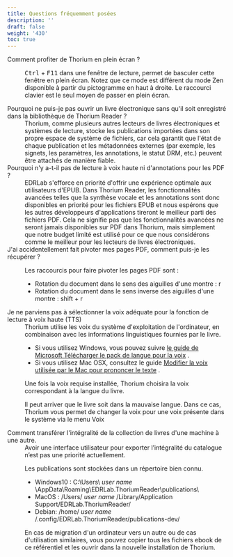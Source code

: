 ```yaml
---
title: Questions fréquemment posées
description: ''
draft: false
weight: '430'
toc: true
---
```


<dl>
<dt id="fullscreen">Comment profiter de Thorium en plein écran ?
</dt>
<dd>
<p>
<kbd>Ctrl</kbd> + <kbd>F11</kbd> dans une fenêtre de lecture, permet de basculer cette fenêtre en plein écran. Notez que ce mode est différent du mode Zen disponible à partir du pictogramme en haut à droite. Le raccourci clavier est le seul moyen de passer en plein écran.
</p>
</dd>

<dt id="manually_manage_files">Pourquoi ne puis-je pas ouvrir un livre électronique sans qu'il soit enregistré dans la bibliothèque de Thorium Reader ?
</dt>
<dd>
Thorium, comme plusieurs autres lecteurs de livres électroniques et systèmes de lecture, stocke les publications importées dans son propre espace de système de fichiers, car cela garantit que l'état de chaque publication et les métadonnées externes (par exemple, les signets, les paramètres, les annotations, le statut DRM, etc.) peuvent être attachés de manière fiable.
</dd>

<dt id="PDFsupport">Pourquoi n'y a-t-il pas de lecture à voix haute ni d'annotations pour les PDF ?
</dt>
<dd>EDRLab s'efforce en priorité d'offrir une expérience optimale aux utilisateurs d'EPUB. Dans Thorium Reader, les fonctionnalités avancées telles que la synthèse vocale et les annotations sont donc disponibles en priorité pour les fichiers EPUB et nous espérons que les autres développeurs d'applications tireront le meilleur parti des fichiers PDF. Cela ne signifie pas que les fonctionnalités avancées ne seront jamais disponibles sur PDF dans Thorium, mais simplement que notre budget limité est utilisé pour ce que nous considérons comme le meilleur pour les lecteurs de livres électroniques. 
</dd>

<dt id="PDFrotate">J'ai accidentellement fait pivoter mes pages PDF, comment puis-je les récupérer ?
</dt>
<dd>

Les raccourcis pour faire pivoter les pages PDF sont :

* Rotation du document dans le sens des aiguilles d'une montre : r
* Rotation du document dans le sens inverse des aiguilles d'une montre : shift + r

</dd>


<dt id="TTSvoices">Je ne parviens pas à sélectionner la voix adéquate pour la fonction de lecture à voix haute (TTS)</dt>
<dd>Thorium utilise les voix du système d'exploitation de l'ordinateur, en combinaison avec les informations linguistiques fournies par le livre. 

- Si vous utilisez Windows, vous pouvez suivre [le guide de Microsoft Télécharger le pack de langue pour la voix](https://support.microsoft.com/en-us/windows/download-language-pack-for-speech-24d06ef3-ca09-ddcc-70a0-63606fd16394) .
- Si vous utilisez Mac OSX, consultez le guide [Modifier la voix utilisée par le Mac pour prononcer le texte](https://support.apple.com/guide/mac-help/change-the-voice-your-mac-uses-to-speak-text-mchlp2290/mac) .

Une fois la voix requise installée, Thorium choisira la voix correspondant à la langue du livre.

Il peut arriver que le livre soit dans la mauvaise langue. Dans ce cas, Thorium vous permet de changer la voix pour une voix présente dans le système via le menu Voix
</dd>

<dt id="localStorage">Comment transférer l'intégralité de la collection de livres d'une machine à une autre.</dt>
<dd>
Avoir une interface utilisateur pour exporter l’intégralité du catalogue n’est pas une priorité actuellement. 

Les publications sont stockées dans un répertoire bien connu. 
  * Windows10 : C:\Users\ *user name* \AppData\Roaming\EDRLab.ThoriumReader\publications\
  * MacOS : /Users/ *user name* /Library/Application Support/EDRLab.ThoriumReader/
  * Debian: /home/ *user name* /.config/EDRLab.ThoriumReader/publications-dev/

En cas de migration d'un ordinateur vers un autre ou de cas d'utilisation similaires, vous pouvez copier tous les fichiers ebook de ce référentiel et les ouvrir dans la nouvelle installation de Thorium.
</dd>
</dl>